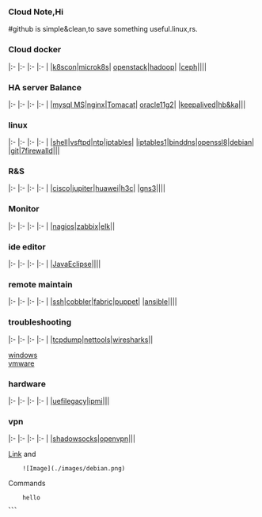 
### Cloud Note,Hi

#github is simple&clean,to save something useful.linux,rs.


### Cloud docker

|:-    |:-    |:-    |:-    |
|[k8scon](conjure-up.html)|[microk8s](microk8s.html)| [openstack](openstack.html)|[hadoop](hadoop.html)|
|[ceph](ceph.html)||||

### HA server Balance

|:-    |:-    |:-    |:-    |
|[mysql MS](mysql.html)|[nginx](nginx.html)|[Tomacat](tomcat.html)| [oracle11g2](oracle11g2.html)|
|[keepalived](keepalived.html)|[hb&ka](ha.html)|||

### linux

|:-    |:-    |:-    |:-    |
|[shell](shell.html)|[vsftpd](yum.html)|[ntp](ntp.html)|[iptables](iptables.html)|
|[iptables1](iptables1.html)|[binddns](dns.html)|[openssl8](opensslssh.html)|[debian](debian1.html)|
|[git](gituse.html)|[7firewalld](firewalld.html)|||



### R&S

|:-    |:-    |:-    |:-    |
|[cisco](cisco1.html)|[jupiter](jupiter.html)|[huawei](huawei.html)|[h3c](h3c1.html)|
|[gns3](gns.html)||||


### Monitor

|:-    |:-    |:-    |:-    |
|[nagios](nagios.html)|[zabbix](zabbix.html)|[elk](elk.html)||


### ide editor

|:-    |:-    |:-    |:-    |
|[JavaEclipse](java.html)||||

### remote maintain

|:-    |:-    |:-    |:-    |
|[ssh](ssh.html)|[cobbler](cobbler.html)|[fabric](fabric.html)|[puppet](puppet.html)|
|[ansible](ansible.html)||||

### troubleshooting

|:-    |:-    |:-    |:-    |
|[tcpdump](tcpdump.html)|[nettools](nettools.html)|[wiresharks](wiresharks.html)||

[windows](windows.html)  
[vmware](vmware.html)

### hardware

|:-    |:-    |:-    |:-    |
|[uefilegacy](uefi.html)|[ipmi](ipmi.html)|||

### vpn

|:-    |:-    |:-    |:-    |
|[shadowsocks](ss.html)|[openvpn](openvpn.html)|||


[Link](url) and 

```
    ![Image](./images/debian.png)
```

Commands

```
    hello
、、、
